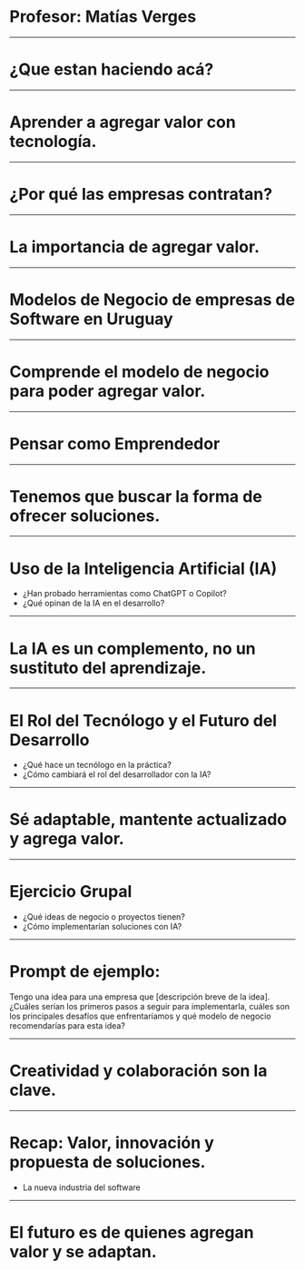 <!-- .slide: data-background="#2E3440" data-color="#D8DEE9" -->
# Profesor: Matías Verges

---

<!-- .slide: data-background="#3B4252" data-color="#ECEFF4" -->
# ¿Que estan haciendo acá?

---

<!-- .slide: data-background="#2E3440" data-color="#D8DEE9" -->
# Aprender a **agregar valor** con tecnología.

---

<!-- .slide: data-background="#434C5E" data-color="#E5E9F0" -->
# ¿Por qué las empresas contratan?


---

<!-- .slide: data-background="#3B4252" data-color="#D8DEE9" -->
# La importancia de agregar valor.

---

<!-- .slide: data-background="#4C566A" data-color="#ECEFF4" -->
# Modelos de Negocio de empresas de Software en Uruguay

---

<!-- .slide: data-background="#434C5E" data-color="#E5E9F0" -->
# Comprende el modelo de negocio para poder agregar valor.

---

<!-- .slide: data-background="#3B4252" data-color="#D8DEE9" -->
# Pensar como Emprendedor

---

<!-- .slide: data-background="#2E3440" data-color="#D8DEE9" -->
# Tenemos que buscar la forma de **ofrecer soluciones**.

---

<!-- .slide: data-background="#434C5E" data-color="#E5E9F0" -->
# Uso de la Inteligencia Artificial (IA)
- ¿Han probado herramientas como ChatGPT o Copilot?
- ¿Qué opinan de la IA en el desarrollo?

---

<!-- .slide: data-background="#4C566A" data-color="#ECEFF4" -->
# La IA es un complemento, no un sustituto del aprendizaje.

---

<!-- .slide: data-background="#3B4252" data-color="#D8DEE9" -->
# El Rol del Tecnólogo y el Futuro del Desarrollo
- ¿Qué hace un tecnólogo en la práctica?
- ¿Cómo cambiará el rol del desarrollador con la IA?

---

<!-- .slide: data-background="#434C5E" data-color="#E5E9F0" -->
# Sé adaptable, mantente actualizado y **agrega valor**.

---

<!-- .slide: data-background="#2E3440" data-color="#D8DEE9" -->
# Ejercicio Grupal
- ¿Qué ideas de negocio o proyectos tienen?
- ¿Cómo implementarían soluciones con IA?


---

<!-- .slide: data-background="#2E3440" data-color="#D8DEE9" -->
# Prompt de ejemplo:

Tengo una idea para una empresa que [descripción breve de la idea]. ¿Cuáles serían los primeros pasos a seguir para implementarla, cuáles son los principales desafíos que enfrentaríamos y qué modelo de negocio recomendarías para esta idea?

---

<!-- .slide: data-background="#3B4252" data-color="#ECEFF4" -->
# Creatividad y colaboración son la clave.

---

<!-- .slide: data-background="#434C5E" data-color="#E5E9F0" -->
# Recap: Valor, innovación y propuesta de soluciones.
- La nueva industria del software

---

<!-- .slide: data-background="#4C566A" data-color="#ECEFF4" -->
# El futuro es de quienes **agregan valor** y se adaptan.